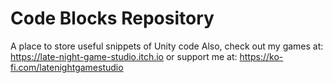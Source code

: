 # Code Blocks Repository
 A place to store useful snippets of Unity code
Also, check out my games at:
https://late-night-game-studio.itch.io
or support me at:
https://ko-fi.com/latenightgamestudio
